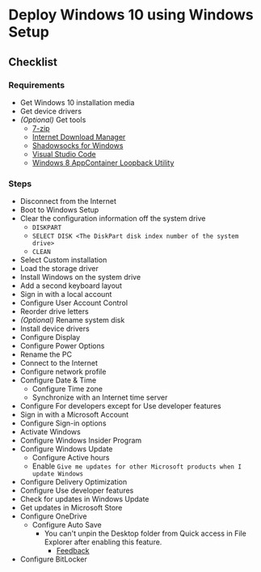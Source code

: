 # Deploy Windows 10 using Windows Setup

## Checklist

### Requirements

- Get Windows 10 installation media
- Get device drivers
- _(Optional)_ Get tools
  - [7-zip](https://7-zip.org/)
  - [Internet Download Manager](https://www.internetdownloadmanager.com/)
  - [Shadowsocks for Windows](https://github.com/shadowsocks/shadowsocks-windows)
  - [Visual Studio Code](https://code.visualstudio.com/)
  - [Windows 8 AppContainer Loopback Utility](https://www.telerik.com/fiddler/add-ons)

### Steps

- Disconnect from the Internet
- Boot to Windows Setup
- Clear the configuration information off the system drive
  - `DISKPART`
  - `SELECT DISK <The DiskPart disk index number of the system drive>`
  - `CLEAN`
- Select Custom installation
- Load the storage driver
- Install Windows on the system drive
- Add a second keyboard layout
- Sign in with a local account
- Configure User Account Control
- Reorder drive letters
- _(Optional)_ Rename system disk
- Install device drivers
- Configure Display
- Configure Power Options
- Rename the PC
- Connect to the Internet
- Configure network profile
- Configure Date & Time
  - Configure Time zone
  - Synchronize with an Internet time server
- Configure For developers except for Use developer features
- Sign in with a Microsoft Account
- Configure Sign-in options
- Activate Windows
- Configure Windows Insider Program
- Configure Windows Update
  - Configure Active hours
  - Enable `Give me updates for other Microsoft products when I update Windows`
- Configure Delivery Optimization
- Configure Use developer features
- Check for updates in Windows Update
- Get updates in Microsoft Store
- Configure OneDrive
  - Configure Auto Save
    - You can't unpin the Desktop folder from Quick access in File Explorer after enabling this feature.
      - [Feedback](https://aka.ms/AA3fe68)
- Configure BitLocker
